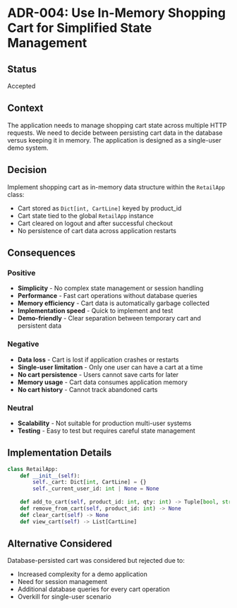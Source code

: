 # ADR-004: Use In-Memory Shopping Cart for Simplified State Management

## Status
Accepted

## Context
The application needs to manage shopping cart state across multiple HTTP requests. We need to decide between persisting cart data in the database versus keeping it in memory. The application is designed as a single-user demo system.

## Decision
Implement shopping cart as in-memory data structure within the `RetailApp` class:
- Cart stored as `Dict[int, CartLine]` keyed by product_id
- Cart state tied to the global `RetailApp` instance
- Cart cleared on logout and after successful checkout
- No persistence of cart data across application restarts

## Consequences

### Positive
- **Simplicity** - No complex state management or session handling
- **Performance** - Fast cart operations without database queries
- **Memory efficiency** - Cart data is automatically garbage collected
- **Implementation speed** - Quick to implement and test
- **Demo-friendly** - Clear separation between temporary cart and persistent data

### Negative
- **Data loss** - Cart is lost if application crashes or restarts
- **Single-user limitation** - Only one user can have a cart at a time
- **No cart persistence** - Users cannot save carts for later
- **Memory usage** - Cart data consumes application memory
- **No cart history** - Cannot track abandoned carts

### Neutral
- **Scalability** - Not suitable for production multi-user systems
- **Testing** - Easy to test but requires careful state management

## Implementation Details
```python
class RetailApp:
    def __init__(self):
        self._cart: Dict[int, CartLine] = {}
        self._current_user_id: int | None = None
    
    def add_to_cart(self, product_id: int, qty: int) -> Tuple[bool, str]
    def remove_from_cart(self, product_id: int) -> None
    def clear_cart(self) -> None
    def view_cart(self) -> List[CartLine]
```

## Alternative Considered
Database-persisted cart was considered but rejected due to:
- Increased complexity for a demo application
- Need for session management
- Additional database queries for every cart operation
- Overkill for single-user scenario
